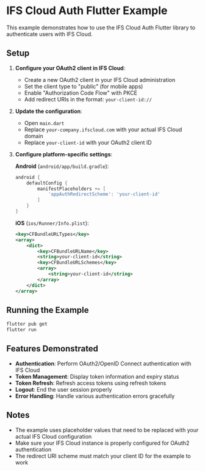 # IFS Cloud Auth Flutter Example

This example demonstrates how to use the IFS Cloud Auth Flutter library to authenticate users with IFS Cloud.

## Setup

1. **Configure your OAuth2 client in IFS Cloud**:
   - Create a new OAuth2 client in your IFS Cloud administration
   - Set the client type to "public" (for mobile apps)
   - Enable "Authorization Code Flow" with PKCE
   - Add redirect URIs in the format: `your-client-id://`

2. **Update the configuration**:
   - Open `main.dart`
   - Replace `your-company.ifscloud.com` with your actual IFS Cloud domain
   - Replace `your-client-id` with your OAuth2 client ID

3. **Configure platform-specific settings**:

   **Android** (`android/app/build.gradle`):
   ```gradle
   android {
       defaultConfig {
           manifestPlaceholders += [
               'appAuthRedirectScheme': 'your-client-id'
           ]
       }
   }
   ```

   **iOS** (`ios/Runner/Info.plist`):
   ```xml
   <key>CFBundleURLTypes</key>
   <array>
       <dict>
           <key>CFBundleURLName</key>
           <string>your-client-id</string>
           <key>CFBundleURLSchemes</key>
           <array>
               <string>your-client-id</string>
           </array>
       </dict>
   </array>
   ```

## Running the Example

```bash
flutter pub get
flutter run
```

## Features Demonstrated

- **Authentication**: Perform OAuth2/OpenID Connect authentication with IFS Cloud
- **Token Management**: Display token information and expiry status
- **Token Refresh**: Refresh access tokens using refresh tokens
- **Logout**: End the user session properly
- **Error Handling**: Handle various authentication errors gracefully

## Notes

- The example uses placeholder values that need to be replaced with your actual IFS Cloud configuration
- Make sure your IFS Cloud instance is properly configured for OAuth2 authentication
- The redirect URI scheme must match your client ID for the example to work